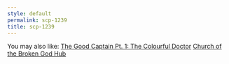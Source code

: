 ```yaml
---
style: default
permalink: scp-1239
title: scp-1239
---
```

You may also like:
[The Good Captain Pt. 1: The Colourful Doctor](http://scp-wiki.net/the-colourful-doctor)
[Church of the Broken God Hub](http://scp-wiki.net/church-of-the-broken-god-hub)